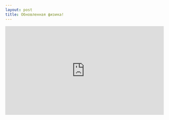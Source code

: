 ```yaml
---
layout: post
title: Обновленная физика!
---
```


<div style="position:relative;height:0;padding-bottom:56.25%"><iframe src="https://www.youtube.com/embed/wrrIaMKrKaE?ecver=2" width="640" height="360" frameborder="0" style="position:absolute;width:100%;height:100%;left:0" allowfullscreen></iframe></div>
